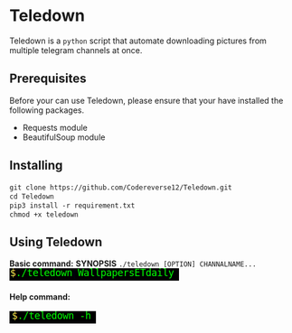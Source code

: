 # Teledown

Teledown is a `python` script that automate downloading pictures from multiple telegram channels at once.
## Prerequisites
Before your can use Teledown, please ensure that your have installed the following packages.
* Requests module
* BeautifulSoup module

## Installing

```
git clone https://github.com/Codereverse12/Teledown.git
cd Teledown
pip3 install -r requirement.txt
chmod +x teledown
```

## Using Teledown

**Basic command:**
 **SYNOPSIS**
         `./teledown [OPTION] CHANNALNAME...`
![Command to type](./config/cmd.png)<br/><br/>
**Help command:**<br/><br/>
![Command to help](./config/help.png)





